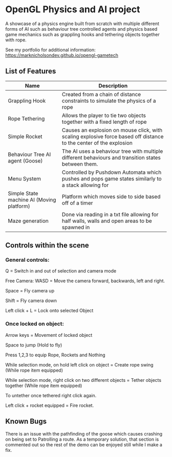 # OpenGL Physics and AI project

A showcase of a physics engine built from scratch with multiple different forms of AI such as behaviour tree controlled agents and physics
based game mechanics such as grappling hooks and tethering objects together with rope.

See my portfolio for additional information: https://marknicholsondev.github.io/opengl-gametech

## List of Features
| Name | Description |
| ------------- | ------------- |
| Grappling Hook | Created from a chain of distance constraints to simulate the physics of a rope |
| Rope Tethering | Allows the player to tie two objects together with a fixed length of rope |
| Simple Rocket | Causes an explosion on mouse click, with scaling explosive force based off distance to the center of the explosion |
| Behaviour Tree AI agent (Goose) | The AI uses a behaviour tree with multiple different behaviours and transition states between them. |
| Menu System | Controlled by Pushdown Automata which pushes and pops game states similarly to a stack allowing for  |
| Simple State machine AI (Moving platform) | Platform which moves side to side based off of a timer |
| Maze generation | Done via reading in a txt file allowing for half walls, walls and open areas to be spawned in |

## Controls within the scene
### General controls:
Q = Switch in and out of selection and camera mode

Free Camera:
WASD = Move the camera forward, backwards, left and right.

Space = Fly camera up

Shift = Fly camera down

Left click + L = Lock onto selected Object

### Once locked on object:
Arrow keys = Movement of locked object

Space to jump (Hold to fly)

Press 1,2,3 to equip Rope, Rockets and Nothing

While selection mode, on hold left click on object = Create rope swing (While rope item equipped)

While selection mode, right click on two different objects = Tether objects together (While rope item equipped)

To untether once tethered right click again.

Left click + rocket equipped = Fire rocket.

## Known Bugs
There is an issue with the pathfinding of the goose which causes crashing on being set to Patrolling a route.
As a temporary solution, that section is commented out so the rest of the demo can be enjoyed still while I make a fix.

